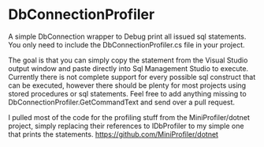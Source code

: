 DbConnectionProfiler
====================

A simple DbConnection wrapper to Debug print all issued sql statements. You only
need to include the DbConnectionProfiler.cs file in your project.

The goal is that you can simply copy the statement from the Visual Studio
output window and paste directly into Sql Management Studio to execute. Currently
there is not complete support for every possible sql construct that can be
executed, however there should be plenty for most projects using stored procedures
or sql statements. Feel free to add anything missing to DbConnectionProfiler.GetCommandText
and send over a pull request.

I pulled most of the code for the profiling stuff from the MiniProfiler/dotnet project,
simply replacing their references to IDbProfiler to my simple one that prints the statements.
https://github.com/MiniProfiler/dotnet
